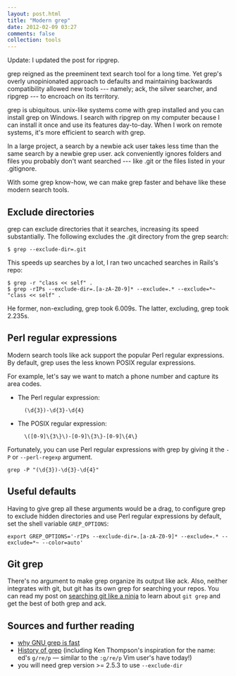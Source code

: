 ```yaml
---
layout: post.html
title: "Modern grep"
date: 2012-02-09 03:27
comments: false
collection: tools
---
```


Update: I updated the post for ripgrep.

grep reigned as the preeminent text search tool for a long time. Yet grep's overly unopinionated
approach to defaults and maintaining backwards compatibility allowed new tools --- namely; ack,
the silver searcher, and ripgrep --- to encroach on its territory.

grep is ubiquitous. unix-like systems come with grep installed and you can install grep on Windows. I search with ripgrep on my computer because I can install it once and use its features day-to-day. When I work on remote systems, it's more efficient to search with grep.

In a large project, a search by a newbie ack user takes less time than the same search by a newbie
grep user. ack conveniently ignores folders and files you probably don't want searched ---
like .git or the files listed in your .gitignore.

With some grep know-how, we can make grep faster and behave like these modern search tools.

## Exclude directories

grep can exclude directories that it searches, increasing its speed substantially. The following excludes the .git directory from the grep search:

    $ grep --exclude-dir=.git

This speeds up searches by a lot, I ran two uncached searches in Rails's repo:

    $ grep -r "class << self" .
    $ grep -rIPs --exclude-dir=.[a-zA-Z0-9]* --exclude=.* --exclude=*~ "class << self" .

He former, non-excluding, grep took 6.009s. The
latter, excluding, grep took 2.235s.

## Perl regular expressions

Modern search tools like ack support the popular Perl regular expressions. By default, grep uses
the less known POSIX regular expressions.

For example, let's say we want to match a phone number and capture its area
codes.

- The Perl regular expression:

        (\d{3})-\d{3}-\d{4}

- The POSIX regular expression:

        \([0-9]\{3\}\)-[0-9]\{3\}-[0-9]\{4\}

Fortunately, you can use Perl regular expressions with grep by giving it the
`-P` or `--perl-regexp` argument.

    grep -P "(\d{3})-\d{3}-\d{4}"

## Useful defaults

Having to give grep all these arguments would be a drag, to configure grep to exclude hidden directories and use Perl regular expressions by default, set the shell variable `GREP_OPTIONS`:

    export GREP_OPTIONS='-rIPs --exclude-dir=.[a-zA-Z0-9]* --exclude=.* --exclude=*~ --color=auto'

## Git grep

There's no argument to make grep organize its output like ack. Also, neither
integrates with git, but git has its own grep for searching your repos. You can read my post on [searching git like a ninja](/b/2012/02/search-a-git-repo-like-a-ninja/) to learn about `git grep` and get the best of both grep and ack.

## Sources and further reading

- [why GNU grep is fast](http://lists.freebsd.org/pipermail/freebsd-current/2010-August/019310.html)
- [History of grep](http://en.wikipedia.org/wiki/Grep#History) (including Ken Thompson's inspiration for the name: ed's `g/re/p` — similar to the `:g/re/p` Vim user's have today!)
- you will need grep version >= 2.5.3 to use `--exclude-dir`
